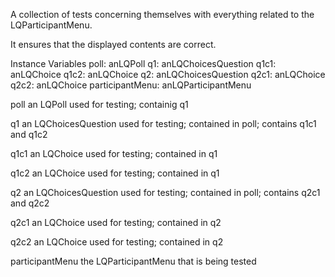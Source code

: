 A collection of tests concerning themselves with everything related to the LQParticipantMenu.

It ensures that the displayed contents are correct.

Instance Variables
	poll:		anLQPoll
	q1:		anLQChoicesQuestion
	q1c1:		anLQChoice
	q1c2:		anLQChoice
	q2:		anLQChoicesQuestion
	q2c1:		anLQChoice
	q2c2:		anLQChoice
	participantMenu:		anLQParticipantMenu


poll
	an LQPoll used for testing; containig q1

q1
	an LQChoicesQuestion used for testing; contained in poll; contains q1c1 and q1c2

q1c1
	an LQChoice used for testing; contained in q1

q1c2
	an LQChoice used for testing; contained in q1

q2
	an LQChoicesQuestion used for testing; contained in poll; contains q2c1 and q2c2

q2c1
	an LQChoice used for testing; contained in q2

q2c2
	an LQChoice used for testing; contained in q2

participantMenu
	the LQParticipantMenu that is being tested

